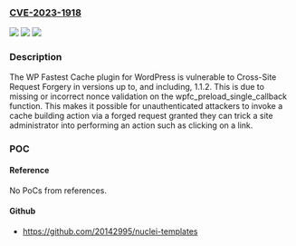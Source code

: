 ### [CVE-2023-1918](https://cve.mitre.org/cgi-bin/cvename.cgi?name=CVE-2023-1918)
![](https://img.shields.io/static/v1?label=Product&message=WP%20Fastest%20Cache&color=blue)
![](https://img.shields.io/static/v1?label=Version&message=*%3C%3D%201.1.2%20&color=brighgreen)
![](https://img.shields.io/static/v1?label=Vulnerability&message=CWE-352%20Cross-Site%20Request%20Forgery%20(CSRF)&color=brighgreen)

### Description

The WP Fastest Cache plugin for WordPress is vulnerable to Cross-Site Request Forgery in versions up to, and including, 1.1.2. This is due to missing or incorrect nonce validation on the wpfc_preload_single_callback function. This makes it possible for unauthenticated attackers to invoke a cache building action via a forged request granted they can trick a site administrator into performing an action such as clicking on a link.

### POC

#### Reference
No PoCs from references.

#### Github
- https://github.com/20142995/nuclei-templates

